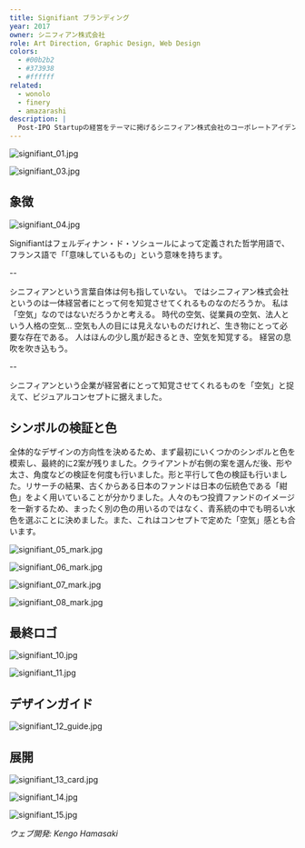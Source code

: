 ```yaml
---
title: Signifiant ブランディング
year: 2017
owner: シニフィアン株式会社
role: Art Direction, Graphic Design, Web Design
colors:
  - #00b2b2
  - #373938
  - #ffffff
related:
  - wonolo
  - finery
  - amazarashi
description: |
  Post-IPO Startupの経営をテーマに掲げるシニフィアン株式会社のコーポレートアイデンティティの策定を行いました。彼らのミッションは経営知とさまざまな経営哲学を伝えることです。ロゴやブランドガイドライン、そして彼らのメディア「Signifiant Style」のロゴとウェブサイトの制作も行いました。
---
```


![signifiant_01.jpg](https://mir-s3-cdn-cf.behance.net/project_modules/max_3840/f56f1460518557.5a4fc0852d747.jpg)

![signifiant_03.jpg](https://mir-s3-cdn-cf.behance.net/project_modules/max_3840/ed0fef60518557.5a4fc0852d0a1.jpg)

## 象徴

![signifiant_04.jpg](https://mir-s3-cdn-cf.behance.net/project_modules/max_3840/62763660518557.5a4fc0852bf37.jpg)



Signifiantはフェルディナン・ド・ソシュールによって定義された哲学用語で、フランス語で「「意味しているもの」という意味を持ちます。


--

シニフィアンという言葉自体は何も指していない。
ではシニフィアン株式会社というのは一体経営者にとって何を知覚させてくれるものなのだろうか。
私は「空気」なのではないだろうかと考える。
時代の空気、従業員の空気、法人という人格の空気...
空気も人の目には見えないものだけれど、生き物にとって必要な存在である。
人はほんの少し風が起きるとき、空気を知覚する。
経営の息吹を吹き込もう。

--

シニフィアンという企業が経営者にとって知覚させてくれるものを「空気」と捉えて、ビジュアルコンセプトに据えました。

## シンボルの検証と色

全体的なデザインの方向性を決めるため、まず最初にいくつかのシンボルと色を模索し、最終的に2案が残りました。クライアントが右側の案を選んだ後、形や太さ、角度などの検証を何度も行いました。形と平行して色の検証も行いました。リサーチの結果、古くからある日本のファンドは日本の伝統色である「紺色」をよく用いていることが分かりました。人々のもつ投資ファンドのイメージを一新するため、まったく別の色の用いるのではなく、青系統の中でも明るい水色を選ぶことに決めました。また、これはコンセプトで定めた「空気」感とも合います。

![signifiant_05_mark.jpg](https://mir-s3-cdn-cf.behance.net/project_modules/max_3840/25a3be60518557.5a4fc0852dcb3.jpg)

![signifiant_06_mark.jpg](https://mir-s3-cdn-cf.behance.net/project_modules/max_3840/cea67160518557.5a4fc0852a96c.jpg)

![signifiant_07_mark.jpg](https://mir-s3-cdn-cf.behance.net/project_modules/max_3840/d94b3b60518557.5a4fc0852b82c.jpg)

![signifiant_08_mark.jpg](https://mir-s3-cdn-cf.behance.net/project_modules/max_3840/96c38560518557.5a4fc08529aac.jpg)

## 最終ロゴ

![signifiant_10.jpg](https://mir-s3-cdn-cf.behance.net/project_modules/max_3840/0b9aba60518557.5a4fc0852c7ff.jpg)

![signifiant_11.jpg](https://mir-s3-cdn-cf.behance.net/project_modules/max_3840/1921b660518557.5a4fc0852cb37.jpg)

## デザインガイド

![signifiant_12_guide.jpg](https://mir-s3-cdn-cf.behance.net/project_modules/max_3840/fd803160518557.5a4fc0852e27a.jpg)

## 展開

![signifiant_13_card.jpg](https://mir-s3-cdn-cf.behance.net/project_modules/max_3840/af592b60518557.5a4fc085293b2.jpg)

![signifiant_14.jpg](https://mir-s3-cdn-cf.behance.net/project_modules/max_3840/50b3fe60518557.5a4fc0852b031.jpg)

![signifiant_15.jpg](https://mir-s3-cdn-cf.behance.net/project_modules/max_3840/cc086b60518557.5a4fc0852c2a5.jpg)

*ウェブ開発: Kengo Hamasaki*
